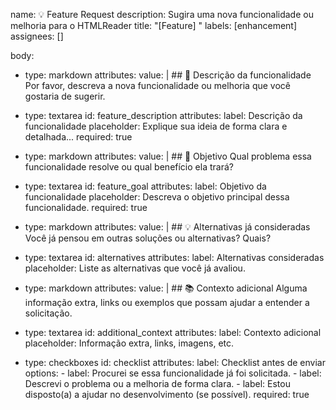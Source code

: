 name: 💡 Feature Request
description: Sugira uma nova funcionalidade ou melhoria para o HTMLReader
title: "[Feature] "
labels: [enhancement]
assignees: []

body:
  - type: markdown
    attributes:
      value: |
        ## 📝 Descrição da funcionalidade
        Por favor, descreva a nova funcionalidade ou melhoria que você gostaria de sugerir.

  - type: textarea
    id: feature_description
    attributes:
      label: Descrição da funcionalidade
      placeholder: Explique sua ideia de forma clara e detalhada...
      required: true

  - type: markdown
    attributes:
      value: |
        ## 🎯 Objetivo
        Qual problema essa funcionalidade resolve ou qual benefício ela trará?

  - type: textarea
    id: feature_goal
    attributes:
      label: Objetivo da funcionalidade
      placeholder: Descreva o objetivo principal dessa funcionalidade.
      required: true

  - type: markdown
    attributes:
      value: |
        ## 💡 Alternativas já consideradas
        Você já pensou em outras soluções ou alternativas? Quais?

  - type: textarea
    id: alternatives
    attributes:
      label: Alternativas consideradas
      placeholder: Liste as alternativas que você já avaliou.

  - type: markdown
    attributes:
      value: |
        ## 📚 Contexto adicional
        Alguma informação extra, links ou exemplos que possam ajudar a entender a solicitação.

  - type: textarea
    id: additional_context
    attributes:
      label: Contexto adicional
      placeholder: Informação extra, links, imagens, etc.

  - type: checkboxes
    id: checklist
    attributes:
      label: Checklist antes de enviar
      options:
        - label: Procurei se essa funcionalidade já foi solicitada.
        - label: Descrevi o problema ou a melhoria de forma clara.
        - label: Estou disposto(a) a ajudar no desenvolvimento (se possível).
      required: true

